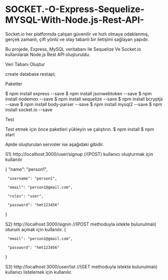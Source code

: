 # SOCKET.-O-Express-Sequelize-MYSQL-With-Node.js-Rest-API-

Socket.io her platformda çalışan güvenilir ve hızlı olmaya odaklanmış, gerçek zamanlı,
çift yönlü ve olay tabanlı bir iletişimi sağlayan yapıdır.

Bu projede, Express, MySQL veritabanı ile Sequelize Ve Socket.io kullanılarak Node.js Rest API oluşturuldu.

Veri Tabanı Oluştur

create database restapi;  

Paketler

$ npm install express --save
$ npm install jsonwebtoken --save
$ npm install nodemon --save
$ npm install sequelize --save
$ npm install bcryptjs --save 
$ npm install body-parser --save
$ npm install mysql2 --save
$ npm install socket.io --save


Test

Test etmek için önce paketleri yükleyin ve çalıştırın.
$ npm install
$ npm start

Apide oluşturulan servisler ise aşağıdaki gibidir.

S1)
 http://localhost:3000/user/signup  //(POST) kullanıcı oluşturmak için kullanılır

 {
     "name": "person1",

     "username": "person1",

     "email": "person1@gmail.com",

     "roles": "user",  

     "password": "hmt123456"
 }


S2) 
 http://localhost:3000/signin  //(POST methoduyla istekte bulunulmalı) oturum açmak için kullanılır.
 {

     "email": "person1@gmail.com",

     "password": "hmt123456"
 }



S3)
http://localhost:3000/user/list  //(GET methoduyla istekte bulunulmalı)  kullanıcı listelemek için kullanılır.

